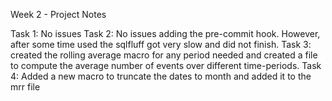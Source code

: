 Week 2 - Project Notes

Task 1: No issues
Task 2: No issues adding the pre-commit hook. However, after some time used the sqlfluff got very slow and did not finish.
Task 3: created the rolling average macro for any period needed and created a file to compute the average number of events over different time-periods.
Task 4: Added a new macro to truncate the dates to month and added it to the mrr file
